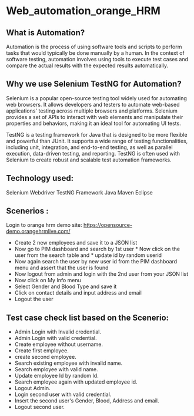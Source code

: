 # Web_automation_orange_HRM

## What is Automation?

Automation is the process of using software tools and scripts to perform tasks that would typically be done manually by a human. In the context of software testing, automation involves using tools to execute test cases and compare the actual results with the expected results automatically.

## Why we use Selenium TestNG for Automation?
Selenium is a popular open-source testing tool widely used for automating web browsers. It allows developers and testers to automate web-based applications' testing across multiple browsers and platforms. Selenium provides a set of APIs to interact with web elements and manipulate their properties and behaviors, making it an ideal tool for automating UI tests.

TestNG is a testing framework for Java that is designed to be more flexible and powerful than JUnit. It supports a wide range of testing functionalities, including unit, integration, and end-to-end testing, as well as parallel execution, data-driven testing, and reporting. TestNG is often used with Selenium to create robust and scalable test automation frameworks.

## Technology used:
Selenium Webdriver
TestNG Framework
Java
Maven
Eclipse

## Scenerios :
Login to orange hrm demo site: https://opensource-demo.orangehrmlive.com/
* Create 2 new employees and save it to a JSON list
* Now go to PIM dashboard and search by 1st user * Now click on the user from the search table and * update id by random userid
* Now again search the user by new user id from the PIM dashboard menu and assert that the user is found
* Now logout from admin and login with the 2nd  user from your JSON list
* Now click on My Info menu
* Select Gender and Blood Type and save it
* Click on contact details and input address and email
* Logout the user

## Test case check list based on the Scenerio:
* Admin Login with Invalid credential.
* Admin Login with valid credential.
* Create employee without username.
* Create first employee.
* create second employee.
* Search existing employee with invalid name.
* Search employee with valid name.
* Update employee Id by random Id.
* Search employee again with updated employee id.
* Logout Admin.
* Login second user with valid credential.
* Insert the second user's Gender, Blood, Address and email.
* Logout second user.
